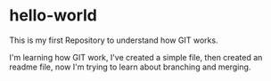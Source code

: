 # hello-world
This is my first Repository to understand how GIT works.

I'm learning how GIT work, I've created a simple file, then created an readme file, now I'm trying to learn about branching and merging.

